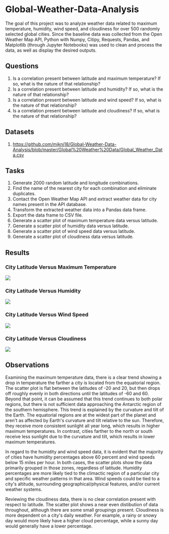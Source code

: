 # Global-Weather-Data-Analysis

The goal of this project was to analyze weather data related to maximum temperature, humidity, wind speed, and cloudiness for over 500 randomly selected global cities. Since the baseline data was collected from the Open Weather Map API, Python with Numpy, Citipy, Requests, Pandas, and Matplotlib (through Jupyter Notebooks) was used to clean and process the data, as well as display the desired outputs.

## Questions

1. Is a correlation present between latitude and maximum temperature? If so, what is the nature of that relationship?
2. Is a correlation present between latitude and humidity? If so, what is the nature of that relationship?
3. Is a correlation present between latitude and wind speed? If so, what is the nature of that relationship?
4. Is a correlation present between latitude and cloudiness? If so, what is the nature of that relationship?

## Datasets

1. https://github.com/mjknj18/Global-Weather-Data-Analysis/blob/master/Global%20Weather%20Data/Global_Weather_Data.csv

## Tasks

1. Generate 2000 random latitude and longitude combinations.
2. Find the name of the nearest city for each combination and eliminate duplicates.
3. Contact the Open Weather Map API and extract weather data for city names present in the API database.
4. Transform the extracted weather data into a Pandas data frame.
5. Export the data frame to CSV file.
6. Generate a scatter plot of maximum temperature data versus latitude.
7. Generate a scatter plot of humidity data versus latitude.
8. Generate a scatter plot of wind speed data versus latitude.
9. Generate a scatter plot of cloudiness data versus latitude.

## Results

### City Latitude Versus Maximum Temperature

<img src = https://github.com/mjknj18/Global-Weather-Data-Analysis/blob/master/Images/City_Latitude_vs_Maximum_Temperature.png>

### City Latitude Versus Humidity

<img src = https://github.com/mjknj18/Global-Weather-Data-Analysis/blob/master/Images/City_Latitude_vs_Humidity.png>

### City Latitude Versus Wind Speed

<img src = https://github.com/mjknj18/Global-Weather-Data-Analysis/blob/master/Images/City_Latitude_vs_Wind_Speed.png>

### City Latitude Versus Cloudiness

<img src = https://github.com/mjknj18/Global-Weather-Data-Analysis/blob/master/Images/City_Latitude_vs_Cloudiness.png>

## Observations

Examining the maximum temperature data, there is a clear trend showing a drop in temperature the farther a city is located from the equatorial region. The scatter plot is flat between the latitudes of -20 and 20, but then drops off roughly evenly in both directions until the latitudes of -60 and 60. Beyond that point, it can be assumed that this trend continues to both polar regions, but there is not sufficient data approaching the Antarctic region of the southern hemisphere. This trend is explained by the curvature and tilt of the Earth. The equatorial regions are at the widest part of the planet and aren't as affected by Earth's curvature and tilt relative to the sun. Therefore, they receive more consistent sunlight all year long, which results in higher maximum temperatures. In contrast, cities farther to the north or south receive less sunlight due to the curvature and tilt, which results in lower maximum temperatures.

In regard to the humidity and wind speed data, it is evident that the majority of cities have humidity percentages above 60 percent and wind speeds below 15 miles per hour. In both cases, the scatter plots show the data primarily grouped in those zones, regardless of latitude. Humidity percentages are more likely tied to the climactic region of a particular city and specific weather patterns in that area. Wind speeds could be tied to a city's altitude, surrounding geographical/physical features, and/or current weather systems.

Reviewing the cloudiness data, there is no clear correlation present with respect to latitude. The scatter plot shows a near even distibution of data throughout, although there are some small groupings present. Cloudiness is more dependent on a city's daily weather. For example, a rainy or snowy day would more likely have a higher cloud percentage, while a sunny day would generally have a lower percentage.